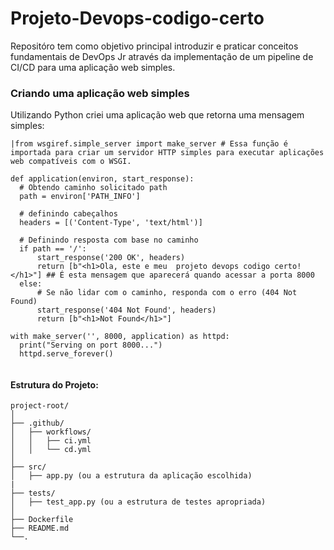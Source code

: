 # Projeto-Devops-codigo-certo
Repositóro tem como objetivo principal introduzir e praticar conceitos fundamentais de DevOps Jr através da implementação de um pipeline de CI/CD para uma aplicação web simples.

### Criando uma aplicação web simples
Utilizando Python criei uma aplicação web que retorna uma mensagem simples:
```plaintext
|from wsgiref.simple_server import make_server # Essa função é importada para criar um servidor HTTP simples para executar aplicações web compatíveis com o WSGI.

def application(environ, start_response):
  # Obtendo caminho solicitado path
  path = environ['PATH_INFO']

  # definindo cabeçalhos
  headers = [('Content-Type', 'text/html')]

  # Definindo resposta com base no caminho
  if path == '/':
      start_response('200 OK', headers)
      return [b"<h1>Ola, este e meu  projeto devops codigo certo!</h1>"] ## É esta mensagem que aparecerá quando acessar a porta 8000
  else:
      # Se não lidar com o caminho, responda com o erro (404 Not Found)
      start_response('404 Not Found', headers)
      return [b"<h1>Not Found</h1>"]

with make_server('', 8000, application) as httpd:
  print("Serving on port 8000...")
  httpd.serve_forever()


```


   #### Estrutura do Projeto:
```plaintext
project-root/
│
├── .github/
│   ├── workflows/
│   │   ├── ci.yml
│   │   └── cd.yml
│
├── src/
│   ├── app.py (ou a estrutura da aplicação escolhida)
|     
├── tests/
│   ├── test_app.py (ou a estrutura de testes apropriada)
│
├── Dockerfile
├── README.md
└──.
```


